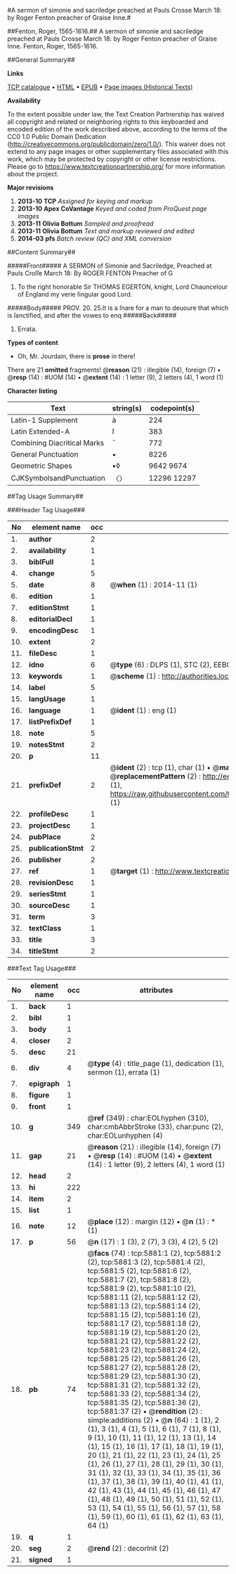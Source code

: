#A sermon of simonie and sacriledge preached at Pauls Crosse March 18: by Roger Fenton preacher of Graise Inne.#

##Fenton, Roger, 1565-1616.##
A sermon of simonie and sacriledge preached at Pauls Crosse March 18: by Roger Fenton preacher of Graise Inne.
Fenton, Roger, 1565-1616.

##General Summary##

**Links**

[TCP catalogue](http://www.ota.ox.ac.uk/tcp/)  • 
[HTML](http://tei.it.ox.ac.uk/tcp/Texts-HTML/free/A00/A00668.html)  • 
[EPUB](http://tei.it.ox.ac.uk/tcp/Texts-EPUB/free/A00/A00668.epub) • 
[Page images (Historical Texts)](https://historicaltexts.jisc.ac.uk/eebo-99841306e)

**Availability**

To the extent possible under law, the Text Creation Partnership has waived all copyright and related or neighboring rights to this keyboarded and encoded edition of the work described above, according to the terms of the CC0 1.0 Public Domain Dedication (http://creativecommons.org/publicdomain/zero/1.0/). This waiver does not extend to any page images or other supplementary files associated with this work, which may be protected by copyright or other license restrictions. Please go to https://www.textcreationpartnership.org/ for more information about the project.

**Major revisions**

1. __2013-10__ __TCP__ *Assigned for keying and markup*
1. __2013-10__ __Apex CoVantage__ *Keyed and coded from ProQuest page images*
1. __2013-11__ __Olivia Bottum__ *Sampled and proofread*
1. __2013-11__ __Olivia Bottum__ *Text and markup reviewed and edited*
1. __2014-03__ __pfs__ *Batch review (QC) and XML conversion*

##Content Summary##

#####Front#####
A SERMON of Simonie and Sacriledge, Preached at Pauls Croſſe March 18: By ROGER FENTON Preacher of G
1. To the right honorable Sir THOMAS EGERTON, knight, Lord Chauncelour of England my verie ſingular good Lord.

#####Body#####
PROV. 20. 25.It is a ſnare for a man to deuoure that which is ſanctified, and after the vowes to enq
#####Back#####

1. Errata.

**Types of content**

  * Oh, Mr. Jourdain, there is **prose** in there!

There are 21 **omitted** fragments! 
 @__reason__ (21) : illegible (14), foreign (7)  •  @__resp__ (14) : #UOM (14)  •  @__extent__ (14) : 1 letter (9), 2 letters (4), 1 word (1)

**Character listing**


|Text|string(s)|codepoint(s)|
|---|---|---|
|Latin-1 Supplement|à|224|
|Latin Extended-A|ſ|383|
|Combining             Diacritical Marks|̄|772|
|General Punctuation|•|8226|
|Geometric Shapes|▪◊|9642 9674|
|CJKSymbolsandPunctuation|〈〉|12296 12297|

##Tag Usage Summary##

###Header Tag Usage###

|No|element name|occ|attributes|
|---|---|---|---|
|1.|__author__|2||
|2.|__availability__|1||
|3.|__biblFull__|1||
|4.|__change__|5||
|5.|__date__|8| @__when__ (1) : 2014-11 (1)|
|6.|__edition__|1||
|7.|__editionStmt__|1||
|8.|__editorialDecl__|1||
|9.|__encodingDesc__|1||
|10.|__extent__|2||
|11.|__fileDesc__|1||
|12.|__idno__|6| @__type__ (6) : DLPS (1), STC (2), EEBO-CITATION (1), PROQUEST (1), VID (1)|
|13.|__keywords__|1| @__scheme__ (1) : http://authorities.loc.gov/ (1)|
|14.|__label__|5||
|15.|__langUsage__|1||
|16.|__language__|1| @__ident__ (1) : eng (1)|
|17.|__listPrefixDef__|1||
|18.|__note__|5||
|19.|__notesStmt__|2||
|20.|__p__|11||
|21.|__prefixDef__|2| @__ident__ (2) : tcp (1), char (1)  •  @__matchPattern__ (2) : ([0-9\-]+):([0-9IVX]+) (1), (.+) (1)  •  @__replacementPattern__ (2) : http://eebo.chadwyck.com/downloadtiff?vid=$1&page=$2 (1), https://raw.githubusercontent.com/textcreationpartnership/Texts/master/tcpchars.xml#$1 (1)|
|22.|__profileDesc__|1||
|23.|__projectDesc__|1||
|24.|__pubPlace__|2||
|25.|__publicationStmt__|2||
|26.|__publisher__|2||
|27.|__ref__|1| @__target__ (1) : http://www.textcreationpartnership.org/docs/. (1)|
|28.|__revisionDesc__|1||
|29.|__seriesStmt__|1||
|30.|__sourceDesc__|1||
|31.|__term__|3||
|32.|__textClass__|1||
|33.|__title__|3||
|34.|__titleStmt__|2||


###Text Tag Usage###

|No|element name|occ|attributes|
|---|---|---|---|
|1.|__back__|1||
|2.|__bibl__|1||
|3.|__body__|1||
|4.|__closer__|2||
|5.|__desc__|21||
|6.|__div__|4| @__type__ (4) : title_page (1), dedication (1), sermon (1), errata (1)|
|7.|__epigraph__|1||
|8.|__figure__|1||
|9.|__front__|1||
|10.|__g__|349| @__ref__ (349) : char:EOLhyphen (310), char:cmbAbbrStroke (33), char:punc (2), char:EOLunhyphen (4)|
|11.|__gap__|21| @__reason__ (21) : illegible (14), foreign (7)  •  @__resp__ (14) : #UOM (14)  •  @__extent__ (14) : 1 letter (9), 2 letters (4), 1 word (1)|
|12.|__head__|2||
|13.|__hi__|222||
|14.|__item__|2||
|15.|__list__|1||
|16.|__note__|12| @__place__ (12) : margin (12)  •  @__n__ (1) : * (1)|
|17.|__p__|56| @__n__ (17) : 1 (3), 2 (7), 3 (3), 4 (2), 5 (2)|
|18.|__pb__|74| @__facs__ (74) : tcp:5881:1 (2), tcp:5881:2 (2), tcp:5881:3 (2), tcp:5881:4 (2), tcp:5881:5 (2), tcp:5881:6 (2), tcp:5881:7 (2), tcp:5881:8 (2), tcp:5881:9 (2), tcp:5881:10 (2), tcp:5881:11 (2), tcp:5881:12 (2), tcp:5881:13 (2), tcp:5881:14 (2), tcp:5881:15 (2), tcp:5881:16 (2), tcp:5881:17 (2), tcp:5881:18 (2), tcp:5881:19 (2), tcp:5881:20 (2), tcp:5881:21 (2), tcp:5881:22 (2), tcp:5881:23 (2), tcp:5881:24 (2), tcp:5881:25 (2), tcp:5881:26 (2), tcp:5881:27 (2), tcp:5881:28 (2), tcp:5881:29 (2), tcp:5881:30 (2), tcp:5881:31 (2), tcp:5881:32 (2), tcp:5881:33 (2), tcp:5881:34 (2), tcp:5881:35 (2), tcp:5881:36 (2), tcp:5881:37 (2)  •  @__rendition__ (2) : simple:additions (2)  •  @__n__ (64) : 1 (1), 2 (1), 3 (1), 4 (1), 5 (1), 6 (1), 7 (1), 8 (1), 9 (1), 10 (1), 11 (1), 12 (1), 13 (1), 14 (1), 15 (1), 16 (1), 17 (1), 18 (1), 19 (1), 20 (1), 21 (1), 22 (1), 23 (1), 24 (1), 25 (1), 26 (1), 27 (1), 28 (1), 29 (1), 30 (1), 31 (1), 32 (1), 33 (1), 34 (1), 35 (1), 36 (1), 37 (1), 38 (1), 39 (1), 40 (1), 41 (1), 42 (1), 43 (1), 44 (1), 45 (1), 46 (1), 47 (1), 48 (1), 49 (1), 50 (1), 51 (1), 52 (1), 53 (1), 54 (1), 55 (1), 56 (1), 57 (1), 58 (1), 59 (1), 60 (1), 61 (1), 62 (1), 63 (1), 64 (1)|
|19.|__q__|1||
|20.|__seg__|2| @__rend__ (2) : decorInit (2)|
|21.|__signed__|1||
